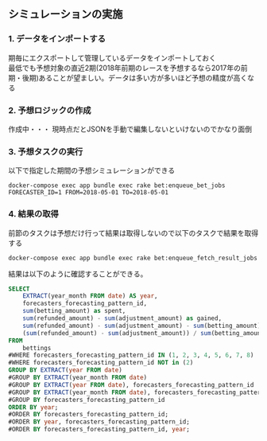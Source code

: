 ## シミュレーションの実施

### 1. データをインポートする

期毎にエクスポートして管理しているデータをインポートしておく  
最低でも予想対象の直近2期(2018年前期のレースを予想するなら2017年の前期・後期)あることが望ましい。データは多い方が多いほど予想の精度が高くなる

### 2. 予想ロジックの作成

作成中・・・ 
現時点だとJSONを手動で編集しないといけないのでかなり面倒

### 3. 予想タスクの実行

以下で指定した期間の予想シミュレーションができる

```
docker-compose exec app bundle exec rake bet:enqueue_bet_jobs FORECASTER_ID=1 FROM=2018-05-01 TO=2018-05-01
```

### 4. 結果の取得

前節のタスクは予想だけ行って結果は取得しないので以下のタスクで結果を取得する

```
docker-compose exec app bundle exec rake bet:enqueue_fetch_result_jobs
```

結果は以下のように確認することができる。

```sql
SELECT
    EXTRACT(year_month FROM date) AS year,
    forecasters_forecasting_pattern_id,
    sum(betting_amount) as spent,
    sum(refunded_amount) - sum(adjustment_amount) as gained,
    sum(refunded_amount) - sum(adjustment_amount) - sum(betting_amount) as benefits,
    (sum(refunded_amount) - sum(adjustment_amount)) / sum(betting_amount) * 100 as ROI
FROM
    bettings
#WHERE forecasters_forecasting_pattern_id IN (1, 2, 3, 4, 5, 6, 7, 8)
#WHERE forecasters_forecasting_pattern_id NOT in (2)
GROUP BY EXTRACT(year FROM date)
#GROUP BY EXTRACT(year_month FROM date)
#GROUP BY EXTRACT(year FROM date), forecasters_forecasting_pattern_id
#GROUP BY EXTRACT(year_month FROM date), forecasters_forecasting_pattern_id
#GROUP BY forecasters_forecasting_pattern_id
ORDER BY year;
#ORDER BY forecasters_forecasting_pattern_id;
#ORDER BY year, forecasters_forecasting_pattern_id;
#ORDER BY forecasters_forecasting_pattern_id, year;
```
